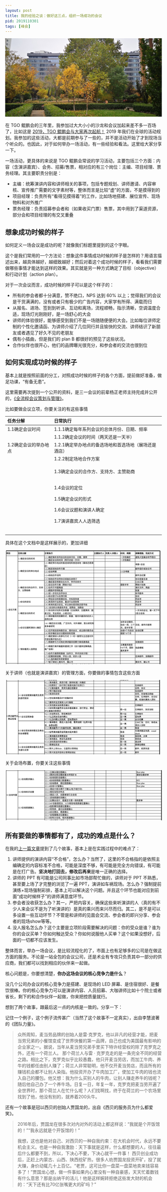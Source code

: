 ```yaml
---
layout: post
title: 我的经验之谈：做好这三点，组织一场成功的会议
pid: 2019110301
tags: [峰会]
---
```


![20191102摄于北京](/uploads/2019/11/01-yellow-leaves-in-fall.jpg)

在 TGO 鲲鹏会的三年里，我参加过大大小小的沙龙和会议加起来差不多一百场了，比如这是 [2019，TGO 鲲鹏会与大家再次起航！](https://mp.weixin.qq.com/s/6vKzcHKylj5vGpwQzhvbKQ) 2019 年我们在全球的活动规划。我参加的这些活动，大都是前期参与了一些的，并不是活动开始了才到现场当个听众的。也因此，对于如何举办一场活动，有一些经验和看法。这里给大家分享一下。

一场活动，更具体的来说是 TGO 鲲鹏会常说的学习活动，主要包括三个方面：内容（含演讲嘉宾）、会务、招募/售票，相对应的有三个岗位：主编、项目经理、票务经理。其主要职责分别是：

* 主编：统筹演讲内容和讲师相关的事项，包括专题规划、讲师邀请、内容审核、宣传推广需要的文字素材等，整体而言是比较“虚”的方面，不是摸得到的
* 项目经理：负责所有“看得见摸得着”的工作，比如场地搭建、展位宣传、现场物料和对外推广
* 票务经理：负责招募参会者和（如果收买门票）售票，其中用到了渠道资源，部分会和项目经理的有交叉重叠


## 想象成功时候的样子

如何定义一场会议是成功的呢？就像我们标题里提到的这个字眼。

这个是我们常用的一个方法论：想象这件事情成功时候的样子是怎样的？用语言描述出来，越具体越好，越细致越好；然后对着这个成功时候的样子，看看我们需要做哪些事情才能达到这样的效果。其实就是另一种方式确定了目标（objective）和行动计划（action plan）。

对于一次会议而言，成功时候的样子可以是这个样子的：

* 所有的参会者都十分满意，赞不绝口，NPS 达到 60% 以上；觉得我们的会议是干货满满的，没有或者只有极少的广告内容，大家学有所得、满载而归
* 从报名、进场、签到到听讲、互动和离场，流程顺畅，指示清晰，空调温度合适，现场灯光刚刚好，是一场舒心的大会
* 讲师的体验很好，能够感受到我们不是一场随随便便的大会。比如每位讲师定制的个性化邀请函、为讲师介绍了几位同行并且愉快的交流、讲师结识了新朋友或者遇见了好久不见的老朋友
* 偶有小插曲，但是我们的 plan B 都很好的预见了这些状况。
* 合作伙伴也很开心，他们的品牌曝光很充分，和参会者的交流也很到位

## 如何实现成功时候的样子

基本上就是按照前面的分工，对照成功时候的样子的各个方面，提前做好准备，做足功课，“有备无患”。

这里需要再次提到一个公开的资料，是三一会议的前辈杨正老师主持完成并公开的，[《全流程会议策划与管理》](http://zhaoxinlong.cn/uploads/2019/10/01-%E5%85%A8%E6%B5%81%E7%A8%8B%E4%BC%9A%E8%AE%AE%E7%AD%96%E5%88%92%E4%B8%8E%E7%AE%A1%E7%90%86-2019%E6%9D%AD%E5%B7%9EMICE.pdf)。

比如要做会议立项，你要关注的有这些事情

|任务分解    |日常执行|
| :--    |:-- |
|1.1确定会议时间|1.1.1确定每年系列会议的总体月份、日期、频率|
||1.1.2确定会议的时间（两天还是一天半）|
|1.2确定会议的举办地点|1.2.1确定举办地点的备选场地和首选场地（展场还是酒店）|
|      |1.2.2制定场地合作方案|
     |      |1.2.3会场考察|
      |      |1.2.4场地合作谈判|
      |      |1.2.5场地合作合同协议或备忘录签订|
      |1.3确定会议的合作方、支持方、主赞助商|1.3.1确定是否有联合主办方、学术支持方|
      |      |1.3.2会议合作方案（赞助计划）|
      |      |1.3.3合作方书面商函|
     |      |1.3.4跟踪并获得批复|
      |      |1.3.5进一步优化合作协议|
      |      |1.3.6协议签订以及预付款|
      |1.4会议的定位|1.4.1预设会议的规模目标，对标竞争者|
      |      |1.4.2来宾的行业类别、重点行业类别等|
      |      |1.4.3来宾的层次定位，听众身份是采购还是市场|
      |1.5确定会议的形式|1.5.1 会议的分类是技术会、招商会、说明会  |
      |      |1.5.2会议的讨论形式及数量(主旨演讲、主题演讲、圆桌讨论、专业培训、小组讨论) |
      |      |1.5.3演讲嘉宾的招募形式、数量、境内外嘉宾的初步⼈选和⽐例|
      |1.6会议议题和演讲⼈确定|1.6.1 确定会议议题，广泛对内、对外调研、受众研究和竞争者研究|
      |      |1.6.2召开规划咨询委员会、顾问会议、成⽴立顾问委员会 |
      |      |1.6.3初步确定会议议题类别和范围|
      |1.7演讲嘉宾⼈人选筛选|1.7.1确定演讲人的参与方式(一对一推荐为主还是对外开放征集评选为主)  |
      |      |1.7.2根据参与方式制定演讲嘉宾招募⽅案或邀请函|
      |      |1.7.3根据方案开展嘉宾邀请⼯作(设计嘉宾征集商函、 推⼴信等)|
      |      |1.7.4合作⽅推荐和联络(合作方、学术支持方等)|
      |      |1.7.5定期回顾进展、评估人选、初步人选|
      |      |1.7.6人选的确定和变更事宜 |
      |      |1.7.7签订演讲⼈意向书、确认书|



具体在这个文档中是这样展示的，更加详细

![](/uploads/2019/11/03-on-proposal.png)

关于讲师（也就是演讲嘉宾）的管理方面，你要做的事情包含这些方面

![](/uploads/2019/11/01-on-speakers.png)

关于会场布置，你要关注这些事情

![](/uploads/2019/11/02-on-room-arrangement.png)


## 所有要做的事情都有了，成功的难点是什么？

在我的[上一篇文章](http://zhaoxinlong.cn/2019/10/3-months-preparation-for-300-attendees.html)提到了几个故事，基本上是在实践过程中的难点了：

1. 讲师提供的演讲内容“不合格”，怎么办？当然了，这里的不合格指的是依照主编确定的内容标准不合格，可能是深度不够，有可能是完全方向错误，有可能是在打广告。**坚决地打回去，修改后再来**是唯一正确的选择。
2. 讲师的 PPT  有可能是公司同事比如市场部帮忙做的，讲师对于 PPT 不熟悉，甚至要上场了才完整的浏览了一遍 PPT，演讲如车祸现场。怎么办？强制提前演练+现场强制彩排，基本上可以解决这个问题。并且这个环节也能对应到前面“成功时候样子”的讲师满意度环节。
3. 参会者没收获怎么办？其一，严把内容关，确保这些来听演讲的人（真的有不少人来会议不是为了听演讲的）是真的乘兴而来兴尽而归。其二，是不是可以多设置一些互动环节？不管是和讲师的见面会交流、参会者的即兴分享、参会者的现场show等等。
4. 没人报名怎么办？这个主要是立项阶段需要解决的问题：你的受众是谁？谁为你的会议买单？你如何触达受众？你如何说服他人买单？这个如果没想好，后面的一切都不应该发生。

整体而言，举办一场会议，是比较流程化的了，市面上也有足够多的公司是在做这方面的服务。不论是一站全包的会议公司，还是术业有专攻只负责其中一部分的供应商，我们都可以找到相应的伙伴来一起做。

核心问题是，你要想清楚，**你办这场会议的核心竞争力是什么**？

没几个公司办会议的核心竞争力是搭建、是现场的 LED  屏幕、是住宿很好、是餐饮很棒。你的核心竞争力可以是演讲内容、人员招募、大咖讲师比如十个院士或者省长，剩下的和合作伙伴一起做，你来把控质量就行。

想到了两个故事，跟最后这一点的内核是一致的。分享一下：

记住一个例子，这个例子流传甚广（当然了这个故事不一定真实），出自李慧波著的《团队力量》。

>众所周知，麦当劳品牌的创始人是雷·克罗克，他以非凡的经营才能，把麦当劳兄弟的小餐馆变成了世界快餐的第一品牌，自己也成为美国最有影响的企业家之一。据说，当年从麦当劳兄弟手里买下特许经营权的除了克罗克之外，还有一个荷兰人。
>那个荷兰人与雷 · 克罗克走的是一条完全不同的经营之路。相比之下，克罗克似乎比较愚蠢，他只开麦当劳店，而加工牛肉、养牛的钱都任由别人赚了；荷兰人非常聪明，他不仅开麦当劳店，而且所有的赚钱机会都不让别人染指。他投资开办了牛肉加工厂，使加工牛肉的钱也流入自己的腰包。他又想：我为什么买别人的牛肉，让别人赚走养牛的钱呢？随后他自己办了一个养牛场。日复一日，年复一年，克罗克把麦当劳开遍了全世界时，那个荷兰人在忙什么呢？人们找啊找，终于在荷兰的一个农场里找到了他，他没有别的，就养着200头牛。

还有一个故事是冠以西贝的创始人贾国龙的，出自《西贝的服务员为什么都爱笑》。

>2016年后，贾国龙在很多次对内对外的活动上都这样说：“我就是个开饭馆的！”“我永远就是个开饭馆的！”
>
>我想，这也是他对自己、对西贝的一种自我约束：在大机会时代，永远不要机会主义。也是一种自我激励：天下事就是这样，什么都想要的人，往往最后什么都要不到，所以，下决心不要，下决心就干一件事！
>西贝创业成功后，正赶上内蒙古、山西、陕西挖矿热，很多人劝贾国龙投资开矿，投了就大赚，身价动辄几十上百亿。“老贾，这可比你一盘菜一盘菜地卖来钱容易多了！”贾国龙心想，做一件事如果内心里没有一种自豪感，天天忙着数钱有什么意思？那是出纳干的活儿！他是这样婉转拒绝这些发大财的机会的：“天下还有比70亿张嘴更大的矿吗？”


